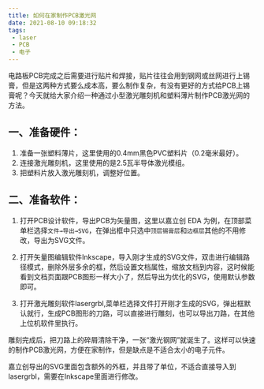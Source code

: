 ```yaml
---
title: 如何在家制作PCB激光网
date: 2021-08-10 09:18:32
tags: 
 - laser
 - PCB
 - 电子
---
```


  电路板PCB完成之后需要进行贴片和焊接，贴片往往会用到钢网或丝网进行上锡膏，但是这两种方式要么成本高，要么制作复杂，有没有更好的方式给PCB上锡膏呢？今天就给大家介绍一种通过小型激光雕刻机和塑料薄片制作PCB激光网的方法。

<!-- more -->

## 一、准备硬件：
  1. 准备一张塑料薄片，这里使用的0.4mm黑色PVC塑料片（0.2毫米最好）。
  2. 连接激光雕刻机，这里使用的是2.5瓦半导体激光模组。
  3. 把塑料片放入激光雕刻机，调整好位置。

## 二、准备软件：
  1. 打开PCB设计软件，导出PCB为矢量图，这里以嘉立创 EDA 为例，在顶部菜单栏选择`文件→导出→SVG`，在弹出框中只选中`顶层锡膏层`和`边框层`其他的不用修改，导出为SVG文件。

  2. 打开矢量图编辑软件Inkscape，导入刚才生成的SVG文件，双击进行编辑路径模式，删除外层多余的框，然后设置文档属性，缩放文档到内容，这时候能看到文档页面跟PCB图形一样大小了，然后导出为优化的SVG，使用默认参数即可。

  3. 打开激光雕刻软件lasergrbl,菜单栏选择文件打开刚才生成的SVG，弹出框默认就行，生成PCB图形的刀路，可以直接进行雕刻，也可以导出刀路，在其他上位机软件里执行。

  雕刻完成后，把刀路上的碎屑清除干净，一张“激光钢网”就诞生了。这样可以快速的制作PCB激光网，方便在家制作，但是缺点是不适合太小的电子元件。

  嘉立创导出的SVG里面包含额外的外框，并且带了单位，不适合直接导入到lasergrbl，需要在Inkscape里面进行修改。